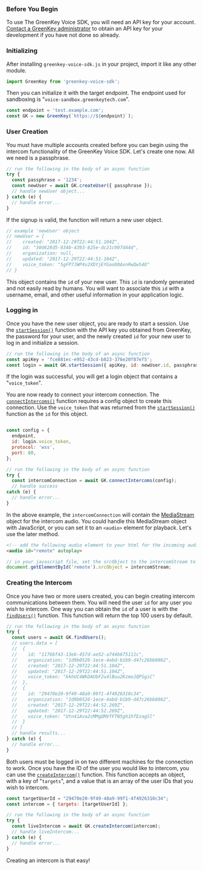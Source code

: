 ### Before You Begin

 To use The GreenKey Voice SDK, you will need an API key for your account. [Contact a GreenKey administrator](http://greenkeytech.com/contact-us/) to obtain an API key for your development if you have not done so already. 

### Initializing

After installing `greenkey-voice-sdk.js` in your project, import it like any other module.

```javascript
import GreenKey from 'greenkey-voice-sdk';
```

Then you can initialize it with the target endpoint. The endpoint used for sandboxing is "`voice-sandbox.greenkeytech.com`".

```javascript
const endpoint = 'test.example.com';
const GK = new GreenKey(`https://${endpoint}`);
```

### User Creation

You must have multiple accounts created before you can begin using the intercom functionality of the GreenKey Voice SDK. Let's create one now. All we need is a passphrase.

```javascript
// run the following in the body of an async function
try {
  const passphrase = '1234';
  const newUser = await GK.createUser({ passphrase });
  // handle newUser object...
} catch (e) {
  // handle error...
}
```

If the signup is valid, the function will return a new user object. 

```javascript
// example 'newUser' object
// newUser = { 
//    created: "2017-12-29T22:44:51.104Z",
//    id: "30d628d5-934b-4393-825e-dc21c907d44d",
//    organization: null,
//    updated: "2017-12-29T22:44:51.104Z",
//    voice_token: "5gFP7JWP4v2XDYjEYGaoO0AxnRwQw54O"
// }
```

This object contains the `id` of your new user. This `id` is randomly generated and not easily read by humans. You will want to associate this `id` with a username, email, and other useful information in your application logic.

### Logging in

Once you have the new user object, you are ready to start a session. Use the [`startSession()`](/tutorial-startSession.html) function with the API key you obtained from GreenKey, the password for your user, and the newly created `id` for your new user to log in and initialize a session.

```javascript
// run the following in the body of an async function
const apiKey = 'fce881ec-e952-43cd-b823-376e20f87ef5';
const login = await GK.startSession({ apiKey, id: newUser.id, passphrase });
```

If the login was successful, you will get a login object that contains a "`voice_token`". 

You are now ready to connect your intercom connection. The [`connectIntercoms()`](/tutorial-connectIntercoms.html) function requires a config object to create this connection. Use the `voice_token` that was returned from the [`startSession()`](/tutorial-startSession.html) function as the `id` for this object.

```javascript

const config = {
  endpoint,
  id: login.voice_token,
  protocol: 'wss',
  port: 80,
};

// run the following in the body of an async function
try {
  const intercomConnection = await GK.connectIntercoms(config);
  // handle success
catch (e) {
  // handle error...
}
```

In the above example, the `intercomConnection` will contain the [MediaStream](https://developer.mozilla.org/en-US/docs/Web/API/MediaStream) object for the intercom audio. You could handle this MediaStream object with JavaScript, or you can set it to an `<audio>` element for playback. Let's use the later method.

```html
<!-- add the following audio element to your html for the incoming audio -->
<audio id="remote" autoplay>
```
```javascript
// in your javascript file, set the srcObject to the intercomStream to make incoming intercoms audible
document.getElementById('remote').srcObject = intercomStream;
```

### Creating the Intercom

Once you have two or more users created, you can begin creating intercom communications between them. You will need the user `id` for any user you wish to intercom. One way you can obtain the `id` of a user is with the [`findUsers()`](/tutorial-findUsers.html) function. This function will return the top 100 users by default.

```javascript
// run the following in the body of an async function
try {
  const users = await GK.findUsers();
  // users.data = [
  //  {
  //    id: "1176bf43-13eb-457d-ae52-a744b675111c",
  //    organization: "1d9b0526-1ece-4abd-b1b9-d47c26bb8862",
  //    created: "2017-12-29T22:44:51.104Z",
  //    updated: "2017-12-29T22:44:51.104Z",
  //    voice_token: "kkhUC4WkDAUbF2u4lBuu2KzmoJQPSgiC"
  //  },
  //  {
  //    id: "29470e20-9f49-48a9-99f1-4f4926310c34",
  //    organization: "1d9b0526-1ece-4abd-b1b9-d47c26bb8862",
  //    created: "2017-12-29T22:44:52.269Z",
  //    updated: "2017-12-29T22:44:52.269Z",
  //    voice_token: "Utn41Ava2cMMgQMVfFTN5gh1hfEzagSl"
  //  }
  // ]
  // handle results...
} catch (e) {
  // handle error...
}
```

Both users must be logged in on two different machines for the connection to work. Once you have the ID of the user you would like to intercom, you can use the [`createIntercom()`](/tutorial-createIntercom.html) function. This function accepts an object, with a key of "`targets`", and a value that is an array of the user IDs that you wish to intercom.

```javascript
const targetUserId = "29470e20-9f49-48a9-99f1-4f4926310c34";
const intercom = { targets: [targetUserId] };

// run the following in the body of an async function
try {
  const liveIntercom = await GK.createIntercom(intercom);
  // handle liveIntercom...
} catch (e) {
  // handle error...
}
```

Creating an intercom is that easy!
